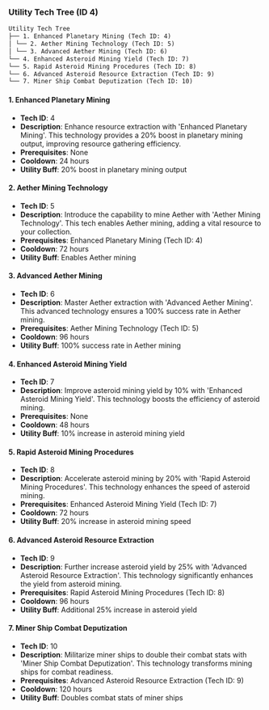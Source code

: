 ### Utility Tech Tree (ID 4)

```markdown
Utility Tech Tree
├── 1. Enhanced Planetary Mining (Tech ID: 4)
│ └── 2. Aether Mining Technology (Tech ID: 5)
│ └── 3. Advanced Aether Mining (Tech ID: 6)
└── 4. Enhanced Asteroid Mining Yield (Tech ID: 7)
└── 5. Rapid Asteroid Mining Procedures (Tech ID: 8)
└── 6. Advanced Asteroid Resource Extraction (Tech ID: 9)
└── 7. Miner Ship Combat Deputization (Tech ID: 10)
```

#### 1. Enhanced Planetary Mining

- **Tech ID**: 4
- **Description**: Enhance resource extraction with 'Enhanced Planetary Mining'. This technology provides a 20% boost in planetary mining output, improving resource gathering efficiency.
- **Prerequisites**: None
- **Cooldown**: 24 hours
- **Utility Buff**: 20% boost in planetary mining output

#### 2. Aether Mining Technology

- **Tech ID**: 5
- **Description**: Introduce the capability to mine Aether with 'Aether Mining Technology'. This tech enables Aether mining, adding a vital resource to your collection.
- **Prerequisites**: Enhanced Planetary Mining (Tech ID: 4)
- **Cooldown**: 72 hours
- **Utility Buff**: Enables Aether mining

#### 3. Advanced Aether Mining

- **Tech ID**: 6
- **Description**: Master Aether extraction with 'Advanced Aether Mining'. This advanced technology ensures a 100% success rate in Aether mining.
- **Prerequisites**: Aether Mining Technology (Tech ID: 5)
- **Cooldown**: 96 hours
- **Utility Buff**: 100% success rate in Aether mining

#### 4. Enhanced Asteroid Mining Yield

- **Tech ID**: 7
- **Description**: Improve asteroid mining yield by 10% with 'Enhanced Asteroid Mining Yield'. This technology boosts the efficiency of asteroid mining.
- **Prerequisites**: None
- **Cooldown**: 48 hours
- **Utility Buff**: 10% increase in asteroid mining yield

#### 5. Rapid Asteroid Mining Procedures

- **Tech ID**: 8
- **Description**: Accelerate asteroid mining by 20% with 'Rapid Asteroid Mining Procedures'. This technology enhances the speed of asteroid mining.
- **Prerequisites**: Enhanced Asteroid Mining Yield (Tech ID: 7)
- **Cooldown**: 72 hours
- **Utility Buff**: 20% increase in asteroid mining speed

#### 6. Advanced Asteroid Resource Extraction

- **Tech ID**: 9
- **Description**: Further increase asteroid yield by 25% with 'Advanced Asteroid Resource Extraction'. This technology significantly enhances the yield from asteroid mining.
- **Prerequisites**: Rapid Asteroid Mining Procedures (Tech ID: 8)
- **Cooldown**: 96 hours
- **Utility Buff**: Additional 25% increase in asteroid yield

#### 7. Miner Ship Combat Deputization

- **Tech ID**: 10
- **Description**: Militarize miner ships to double their combat stats with 'Miner Ship Combat Deputization'. This technology transforms mining ships for combat readiness.
- **Prerequisites**: Advanced Asteroid Resource Extraction (Tech ID: 9)
- **Cooldown**: 120 hours
- **Utility Buff**: Doubles combat stats of miner ships
